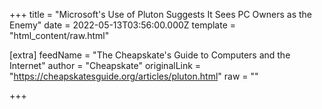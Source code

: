 
+++
title = "Microsoft's Use of Pluton Suggests It Sees PC Owners as the Enemy"
date = 2022-05-13T03:56:00.000Z
template = "html_content/raw.html"

[extra]
feedName = "The Cheapskate's Guide to Computers and the Internet"
author = "Cheapskate"
originalLink = "https://cheapskatesguide.org/articles/pluton.html"
raw = ""

+++

